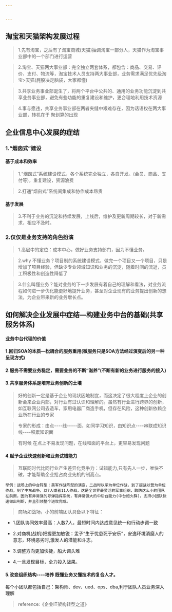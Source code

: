 ```yaml
---


---
```


<h2 id="淘宝和天猫架构发展过程">淘宝和天猫架构发展过程</h2>
<blockquote>
<p>1.先有淘宝，之后有了淘宝商城(天猫)抽调淘宝一部分人，天猫作为淘宝事业部中的一个部门进行运营</p>
</blockquote>
<blockquote>
<p>2.淘宝、天猫两大事业部：完全独立两套体系，都包含：商品、交易、评价、支付、物流等，淘宝技术人员支持两大事业部，业务需求满足优先级淘宝&gt;天猫(屁股决定脑袋，大家都懂)</p>
</blockquote>
<blockquote>
<p>3.共享业务事业部诞生了，将两个平台中公共的、通用的业务功能沉淀到共享业务事业部，避免有些功能的重复建设和维护，更合理地利用技术资源</p>
</blockquote>
<blockquote>
<p>4.事与愿违，共享业务事业部在两者夹缝中艰难存在，因为话语权在两大事业部，转机在于 聚划算的出现</p>
</blockquote>
<h2 id="企业信息中心发展的症结">企业信息中心发展的症结</h2>
<h3 id="“烟囱式”建设">1.“烟囱式”建设</h3>
<h4 id="基于成本和效率">基于成本和效率</h4>
<blockquote>
<p>1.“烟囱式”系统建设模式，各个系统完全独立，各自开发。(会员、商品、支付等)，重复建设，资源浪费</p>
</blockquote>
<blockquote>
<p>2.打通“烟囱式”系统间集成和协作成本昂贵</p>
</blockquote>
<h4 id="基于发展">基于发展</h4>
<blockquote>
<p>3.不利于业务的沉淀和持续发展，上线后，维护及更新周期较长，对于新需求，相应不及时。</p>
</blockquote>
<h3 id="仅仅是业务支持的角色扮演">2.仅仅是业务支持的角色扮演</h3>
<blockquote>
<p>1.高层中的定位：成本中心，做好业务支持部门，因为不懂业务。</p>
</blockquote>
<blockquote>
<p>2.why 不懂业务？项目制的系统建设模式，做完一个项目又一个项目，只是增加了项目经验，但缺少专业领域知识和业务的沉淀，随着时间的流逝，员工积极性和创造性降低了</p>
</blockquote>
<blockquote>
<p>3.什么叫懂业务？能对业务的下一步发展有着自己的理解和看法，对业务流程如何进一步优化能更好地提升业务，甚至对企业现有的业务提出创新的想法，为企业带来新的业务增长点。</p>
</blockquote>
<h2 id="如何解决企业发展中症结---构建业务中台的基础共享服务体系">如何解决企业发展中症结—构建业务中台的基础(共享服务体系)</h2>
<h4 id="业务中台代理的价值">业务中台代理的价值</h4>
<h4 id="回归soa的本质---松耦合的服务重用微服务只是soa方法经过演变后的另一种呈现方式">1.回归SOA的本质—松耦合的服务重用(微服务只是SOA方法经过演变后的另一种呈现方式)</h4>
<h4 id="服务不需要业务稳定，需要业务的不断“滋养”不断有新的业务进行服务的接入">2.服务不需要业务稳定，需要业务的不断“滋养”(不断有新的业务进行服务的接入)</h4>
<h4 id="共享服务体系是培育业务创新的土壤">3.共享服务体系是培育业务创新的土壤</h4>
<blockquote>
<p>好的创新一定是基于企业的现状因地制宜，而这决定了很大程度上企业的创新会来企业内部，对行业有过认识和理解的。虽然有行业进行跨界的创新，如互联网公司去造车，家用电器厂商造手机，但存在风险，这种创新依赖企业所在行业的专家</p>
</blockquote>
<blockquote>
<p>专家的形成：由点----线-----面，如同学习知识，由知识点----串联成知识线----积累知识面</p>
</blockquote>
<blockquote>
<p>有时候 在点上不易发现问题，在线和面的平台上，更容易发现问题</p>
</blockquote>
<h4 id="赋予企业快速创新和业务试错能力">4.赋予企业快速创新和业务试错能力</h4>
<blockquote>
<p>互联网时代比同行业产生差异化竞争力：试错能力,只有先人一步，唯快不破，才能帮助企业抢占商业先机的制高点。</p>
</blockquote>
<pre><code>举例：战场上的中台阵型：美军作战阵型的演变，二战时以军为单位作战，到了越战以营为单位作战，到了中东战争，以7人或者11人作战，这是全世界最灵活的军事组织，敢防这么小的团队在前面，因为有非常强的导弹指挥系统，有非常强大的中后台能力(中台炮火群)，支持小团队快速做出判断，并且引领整个进攻完成。
</code></pre>
<blockquote>
<p>商场如战场，小的前端团队具备以下特征：</p>
</blockquote>
<ul>
<li>
<p>1.团队协同效率最高：人数7人，最短时间内达成意见统一和行动步调一致</p>
</li>
<li>
<p>2.对商机(战机)把握更加敏锐：孟子“生于忧患死于安乐”，安逸环境消磨人的意志，环境恶劣时,激发人的潜能和斗志。</p>
</li>
<li>
<p>3.调整方向更加快捷，船大调头难</p>
</li>
<li>
<p>4.一旦发现目标，全力投入战果。</p>
</li>
</ul>
<h4 id="改变组织结构----培养-既懂业务又懂技术的复合人才。">5.改变组织结构----培养 既懂业务又懂技术的复合人才。</h4>
<p>每个小团队都包括自己：架构师、dev、ued、ops、dba,利于团队人员业务深入理解</p>
<blockquote>
<p>reference:《企业IT架构转型之道》</p>
</blockquote>

